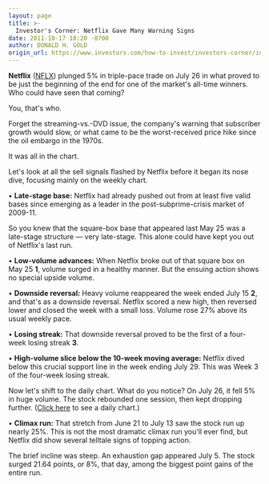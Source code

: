 ```yaml
---
layout: page
title: >-
  Investor's Corner: Netflix Gave Many Warning Signs
date: 2011-10-17 18:20 -0700
author: DONALD H. GOLD
origin_url: https://www.investors.com/how-to-invest/investors-corner/investors-corner-netflix-gave-many-warning-signs/
---
```


**Netflix** ([NFLX](https://research.investors.com/quote.aspx?symbol=NFLX)) plunged 5% in triple-pace trade on July 26 in what proved to be just the beginning of the end for one of the market's all-time winners. Who could have seen that coming?

You, that's who.

Forget the streaming-vs.-DVD issue, the company's warning that subscriber growth would slow, or what came to be the worst-received price hike since the oil embargo in the 1970s.

It was all in the chart.

Let's look at all the sell signals flashed by Netflix before it began its nose dive, focusing mainly on the weekly chart.

• **Late-stage base:** Netflix had already pushed out from at least five valid bases since emerging as a leader in the post-subprime-crisis market of 2009-11.

So you knew that the square-box base that appeared last May 25 was a late-stage structure — very late-stage. This alone could have kept you out of Netflix's last run.

• **Low-volume advances:** When Netflix broke out of that square box on May 25 **1**, volume surged in a healthy manner. But the ensuing action shows no special upside volume.

• **Downside reversal:** Heavy volume reappeared the week ended July 15 **2**, and that's as a downside reversal. Netflix scored a new high, then reversed lower and closed the week with a small loss. Volume rose 27% above its usual weekly pace.

• **Losing streak:** That downside reversal proved to be the first of a four-week losing streak **3**.

• **High-volume slice below the 10-week moving average:** Netflix dived below this crucial support line in the week ending July 29. This was Week 3 of the four-week losing streak.

Now let's shift to the daily chart. What do you notice? On July 26, it fell 5% in huge volume. The stock rebounded one session, then kept dropping further. ([Click here](/NewsAndAnalysis/PhotoPopup.aspx?path=WebCorner1018.gif&docId=588328) to see a daily chart.)

• **Climax run:** That stretch from June 21 to July 13 saw the stock run up nearly 25%. This is not the most dramatic climax run you'll ever find, but Netflix did show several telltale signs of topping action.

The brief incline was steep. An exhaustion gap appeared July 5. The stock surged 21.64 points, or 8%, that day, among the biggest point gains of the entire run.
